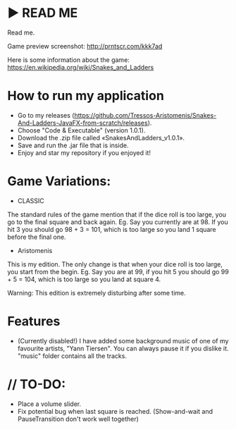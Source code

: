 # ► READ ME

Read me.

Game preview screenshot: http://prntscr.com/kkk7ad

Here is some information about the game: https://en.wikipedia.org/wiki/Snakes_and_Ladders


# How to run my application

- Go to my releases (https://github.com/Tressos-Aristomenis/Snakes-And-Ladders-JavaFX-from-scratch/releases).
- Choose "Code & Executable" (version 1.0.1).
- Download the .zip file called «SnakesAndLadders_v1.0.1».
- Save and run the .jar file that is inside.
- Enjoy and star my repository if you enjoyed it!


# Game Variations:
- CLASSIC

The standard rules of the game mention that if the dice roll is too large, you go to the final square and back again.
Eg. Say you currently are at 98. If you hit 3 you should go 98 + 3 = 101, which is too large so you land 1 square before the final one.

- Aristomenis

This is my edition. The only change is that when your dice roll is too large, you start from the begin.
Eg. Say you are at 99, if you hit 5 you should go 99 + 5 = 104, which is too large so you land at square 4.

Warning: This edition is extremely disturbing after some time.


# Features
- (Currently disabled!) I have added some background music of one of my favourite artists, "Yann Tiersen". You can always pause it if you dislike it.
"music" folder contains all the tracks.


# // TO-DO:

- Place a volume slider.
- Fix potential bug when last square is reached. (Show-and-wait and PauseTransition don't work well together)
